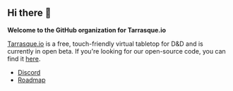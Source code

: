## Hi there 👋

**Welcome to the GitHub organization for Tarrasque.io**

[Tarrasque.io](https://tarrasque.io) is a free, touch-friendly virtual tabletop for D&D and is currently in open beta. If you're looking for our open-source code, you can find it [here](https://github.com/tronite?q=tarrasqueio).

- [Discord](https://tarrasque.io/discord)
- [Roadmap](https://tarrasque.io/roadmap)
